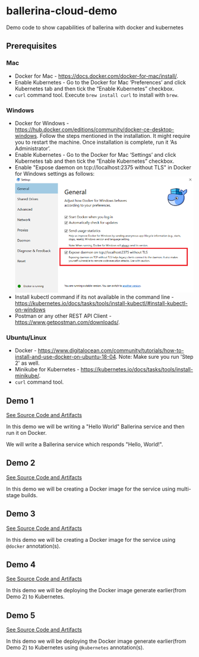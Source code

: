 # ballerina-cloud-demo
Demo code to show capabilities of ballerina with docker and kubernetes

## Prerequisites
### Mac
- Docker for Mac - https://docs.docker.com/docker-for-mac/install/.   
- Enable Kubernetes - Go to the Docker for Mac ‘Preferences’ and click Kubernetes tab and then tick the “Enable Kubernetes” checkbox.  
- `curl` command tool. Execute `brew install curl` to install with `brew`.  

### Windows
- Docker for Windows - https://hub.docker.com/editions/community/docker-ce-desktop-windows. Follow the steps mentioned in the installation. It might require you to restart the machine. Once installation is complete, run it ‘As Administrator’.
- Enable Kubernetes - Go to the Docker for Mac ‘Settings’ and click Kubernetes tab and then tick the “Enable Kubernetes” checkbox.
- Enable "Expose daemon on tcp://localhost:2375 without TLS" in Docker for Windows settings as follows:
![Expose daemon on tcp://localhost:2375 without TLS](images/docker-localhost-windows.png "localhost daemon")
- Install kubectl command if its not available in the command line - https://kubernetes.io/docs/tasks/tools/install-kubectl/#install-kubectl-on-windows
- Postman or any other REST API Client - https://www.getpostman.com/downloads/.

### Ubuntu/Linux
- Docker - https://www.digitalocean.com/community/tutorials/how-to-install-and-use-docker-on-ubuntu-18-04. Note: Make sure you run 'Step 2' as well.
- Minikube for Kubernetes - https://kubernetes.io/docs/tasks/tools/install-minikube/.
- `curl` command tool.

## Demo 1
[See Source Code and Artifacts](demo-1)

In this demo we will be writing a "Hello World" Ballerina service and then run it on Docker.

We will write a Ballerina service which responds "Hello, World!".

## Demo 2
[See Source Code and Artifacts](demo-2)

In this demo we will be creating a Docker image for the service using multi-stage builds.

## Demo 3
[See Source Code and Artifacts](demo-3)

In this demo we will be creating a Docker image for the service using `@docker` annotation(s).

## Demo 4
[See Source Code and Artifacts](demo-4)

In this demo we will be deploying the Docker image generate earlier(from Demo 2) to Kubernetes.

## Demo 5
[See Source Code and Artifacts](demo-5)

In this demo we will be deploying the Docker image generate earlier(from Demo 2) to Kubernetes using `@kubernetes` annotation(s).
